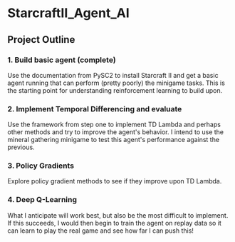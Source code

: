 # StarcraftII_Agent_AI

## Project Outline

### 1. Build basic agent (complete)
Use the documentation from PySC2 to install Starcraft II and get a basic agent running that can perform (pretty poorly) the minigame tasks. This is the starting point for understanding reinforcement learning to build upon.

### 2. Implement Temporal Differencing and evaluate
Use the framework from step one to implement TD Lambda and perhaps other methods and try to improve the agent's behavior. I intend to use the mineral gathering minigame to test this agent's performance against the previous.

### 3. Policy Gradients
Explore policy gradient methods to see if they improve upon TD Lambda.

### 4. Deep Q-Learning
What I anticipate will work best, but also be the most difficult to implement. If this succeeds, I would then begin to train the agent on replay data so it can learn to play the real game and see how far I can push this!

